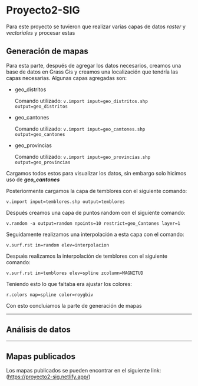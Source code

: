 # Proyecto2-SIG
Para este proyecto se tuvieron que realizar varias capas de datos *raster* y *vectoriales* y procesar estas

## Generación de mapas 
Para esta parte, después de agregar los datos necesarios, creamos una base de datos en Grass Gis y creamos
una localización que tendría las capas necesarias. Algunas capas agregadas son:
    
- geo_distritos

    Comando utilizado: `v.import input=geo_distritos.shp output=geo_distritos`

- geo_cantones

    Comando utilizado: `v.import input=geo_cantones.shp output=geo_cantones`

- geo_provincias

    Comando utilizado: `v.import input=geo_provincias.shp output=geo_provincias`
    
Cargamos todos estos para visualizar los datos, sin embargo solo hicimos uso de ***geo_cantones***


Posteriormente cargamos la capa de temblores con el siguiente comando:

    v.import input=temblores.shp output=temblores

Después creamos una capa de puntos random con el siguiente comando:

    v.random -a output=random npoints=10 restrict=geo_Cantones layer=1

Seguidamente realizamos una interpolación a esta capa con el comando:

    v.surf.rst in=random elev=interpolacion
    
Después realizamos la interpolación de temblores con el siguiente comando:

    v.surf.rst in=temblores elev=spline zcolumn=MAGNITUD
    
Teniendo esto lo que faltaba era ajustar los colores:

    r.colors map=spline color=roygbiv

Con esto concluíamos la parte de generación de mapas

---

## Análisis de datos



---

## Mapas publicados
Los mapas publicados se pueden encontrar en el siguiente link: (https://proyecto2-sig.netlify.app/)
